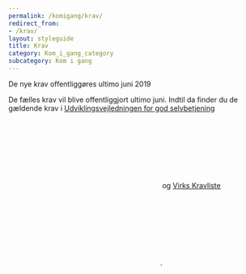 ```yaml
---
permalink: /komigang/krav/
redirect_from:
- /krav/
layout: styleguide
title: Krav
category: Kom_i_gang_category
subcategory: Kom i gang
---
```

<div class="alert alert-warning " role="alert">
    <div class="alert-body">
        <p class="alert-heading">De nye krav offentliggøres ultimo juni 2019</p>
        <p class="alert-text">De fælles krav vil blive offentliggjort ultimo juni. Indtil da finder du de gældende krav i <a href="http://arkitekturguiden.digitaliser.dk/node/685" class="icon-link">Udviklingsvejledningen for god selvbetjening<svg class="icon-svg"><use xlink:href="#open-in-new"></use></svg></a> og <a href="https://myndighedsnet.virk.dk/virk-viden/integration-og-krav/krav-til-loesninger-paa-virk " class="icon-link">Virks Kravliste<svg class="icon-svg"><use xlink:href="#open-in-new"></use></svg></a>. </p>
    </div>
</div>
